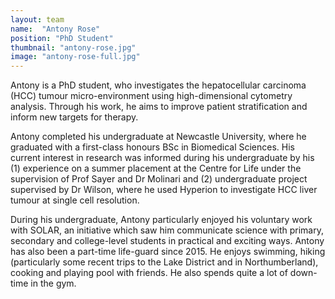 ```yaml
---
layout: team
name:  "Antony Rose"
position: "PhD Student"
thumbnail: "antony-rose.jpg"
image: "antony-rose-full.jpg"
---
```

Antony is a PhD student, who investigates the hepatocellular carcinoma (HCC) tumour micro-environment using high-dimensional cytometry analysis. Through his work, he aims to improve patient stratification and inform new targets for therapy.

Antony completed his undergraduate at Newcastle University, where he graduated with a first-class honours BSc in Biomedical Sciences. His current interest in research was informed during his undergraduate by his (1) experience on a summer placement at the Centre for Life under the supervision of Prof Sayer and Dr Molinari and (2) undergraduate project supervised by Dr Wilson, where he used Hyperion to investigate HCC liver tumour at single cell resolution.

During his undergraduate, Antony particularly enjoyed his voluntary work with SOLAR, an initiative which saw him communicate science with primary, secondary and college-level students in practical and exciting ways. Antony has also been a part-time life-guard since 2015. He enjoys swimming, hiking (particularly some recent trips to the Lake District and in Northumberland), cooking and playing pool with friends. He also spends quite a lot of down-time in the gym.